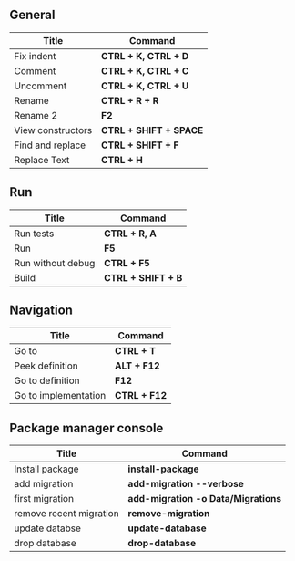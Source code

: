  ## General
 | Title             | Command                  |
 | ----------------- | ------------------------ |
 | Fix indent        | **CTRL + K, CTRL + D**   |
 | Comment           | **CTRL + K, CTRL + C**   |
 | Uncomment         | **CTRL + K, CTRL + U**   |
 | Rename            | **CTRL + R + R**         |
 | Rename 2          | **F2**                   |
 | View constructors | **CTRL + SHIFT + SPACE** |
 | Find and replace  | **CTRL + SHIFT + F**     |
 | Replace Text      | **CTRL + H**             |


  ## Run
 | Title             | Command              |
 | ----------------- | -------------------- |
 | Run tests         | **CTRL + R, A**      |
 | Run               | **F5**               |
 | Run without debug | **CTRL + F5**        |
 | Build             | **CTRL + SHIFT + B** |

   ## Navigation
 | Title                | Command        |
 | -------------------- | -------------- |
 | Go to                | **CTRL + T**   |
 | Peek definition      | **ALT + F12**  |
 | Go to definition     | **F12**        |
 | Go to implementation | **CTRL + F12** |

 ## Package manager console
 | Title                   | Command                              |
 | ----------------------- | ------------------------------------ |
 | Install package         | **install-package**                  |
 | add migration           | **add-migration --verbose**          |
 | first migration         | **add-migration -o Data/Migrations** |
 | remove recent migration | **remove-migration**                 |
 | update databse          | **update-database**                  |
 | drop database           | **drop-database**                    |